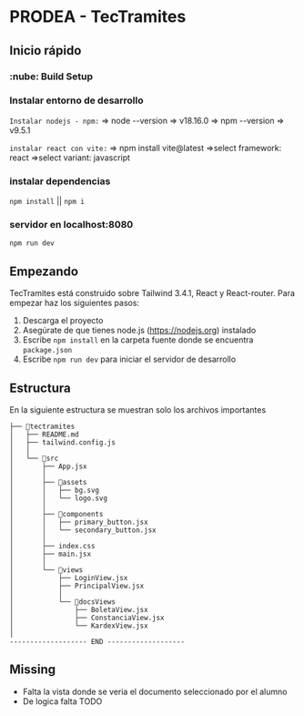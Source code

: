 # PRODEA - TecTramites

## Inicio rápido

### :nube: Build Setup

### Instalar entorno de desarrollo

`Instalar nodejs - npm:`
 => node --version
  => v18.16.0
 => npm --version
  => v9.5.1

`instalar react con vite:`
 => npm install vite@latest
    =>select framework: react
    =>select variant: javascript

### instalar dependencias

`npm install` || `npm i`

### servidor en localhost:8080

`npm run dev`

## Empezando

TecTramites está construido sobre Tailwind 3.4.1, React y React-router. Para empezar haz los siguientes pasos:

1. Descarga el proyecto
2. Asegúrate de que tienes node.js (<https://nodejs.org>) instalado
3. Escribe `npm install` en la carpeta fuente donde se encuentra `package.json`
4. Escribe `npm run dev` para iniciar el servidor de desarrollo

## Estructura

En la siguiente estructura  se muestran solo los archivos importantes

```
├── 📁tectramites
│   ├── README.md
│   ├── tailwind.config.js
│   │
│   └── 📁src
│       ├── App.jsx
│       │
│       ├── 📁assets
│       │   ├── bg.svg
│       │   └── logo.svg
│       │
│       ├── 📁components
│       │   ├── primary_button.jsx
│       │   └── secondary_button.jsx
│       │
│       ├── index.css
│       ├── main.jsx
│       │
│       └── 📁views
│           ├── LoginView.jsx
│           ├── PrincipalView.jsx
│           │
│           └── 📁docsViews
│               ├── BoletaView.jsx
│               ├── ConstanciaView.jsx
│               └── KardexView.jsx
│
------------------- END -------------------
```

## Missing

- Falta la vista donde se veria el documento seleccionado por el alumno
- De logica falta TODO
